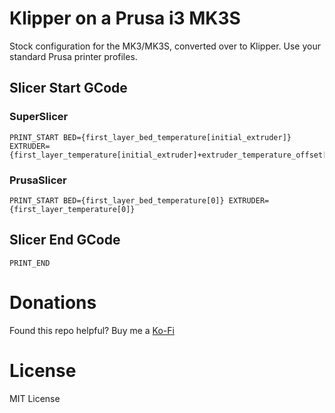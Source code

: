 # Klipper on a Prusa i3 MK3S

Stock configuration for the MK3/MK3S, converted over to Klipper. Use your standard Prusa printer profiles.

## Slicer Start GCode

### SuperSlicer
```gcode
PRINT_START BED={first_layer_bed_temperature[initial_extruder]} EXTRUDER={first_layer_temperature[initial_extruder]+extruder_temperature_offset[initial_extruder]}
```

### PrusaSlicer
```gcode
PRINT_START BED={first_layer_bed_temperature[0]} EXTRUDER={first_layer_temperature[0]}
```

## Slicer End GCode
```gcode
PRINT_END
```

# Donations

Found this repo helpful? Buy me a [Ko-Fi](https://ko-fi.com/tinyfluffs_)

# License

MIT License
